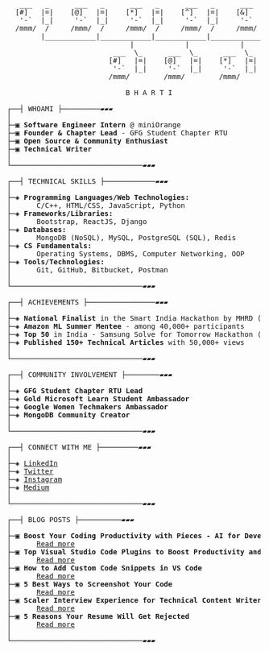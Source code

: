 <pre>     
   ___   _      ___   _      ___   _      ___   _      ___   _   
  [#]   |=|    [@]   |=|    [*]   |=|    [^]   |=|    [&]   |=|  
   '-`  |_|     '-`  |_|     '-`  |_|     '-`  |_|     '-`  |_|  
  /mmm/  /     /mmm/  /     /mmm/  /     /mmm/  /     /mmm/  /   
        |____________|____________|____________|____________|      
                             |            |            |          
                         ___  \_      ___  \_      ___  \_       
                        [#]   |=|    [@]   |=|    [*]   |=|      
                         '-`  |_|     '-`  |_|     '-`  |_|      
                        /mmm/        /mmm/        /mmm/   
                                                
                            B H A R T I       
   
┌──┤ WHOAMI ├─────────▰▰▰</span>
│
├─▣ <strong>Software Engineer Intern</strong> @ miniOrange
├─▣ <strong>Founder & Chapter Lead</strong> - GFG Student Chapter RTU
├─▣ <strong>Open Source & Community Enthusiast</strong>
├─▣ <strong>Technical Writer</strong>
│
└───────────────────────────────▰▰▰

┌──┤ TECHNICAL SKILLS ├────────────▰▰▰</span>
│
├─◈ <strong>Programming Languages/Web Technologies:</strong>  
│      C/C++, HTML/CSS, JavaScript, Python
├─◈ <strong>Frameworks/Libraries:</strong>  
│      Bootstrap, ReactJS, Django 
├─◈ <strong>Databases:</strong>  
│      MongoDB (NoSQL), MySQL, PostgreSQL (SQL), Redis
├─◈ <strong>CS Fundamentals:</strong>  
│      Operating Systems, DBMS, Computer Networking, OOP
├─◈ <strong>Tools/Technologies:</strong>  
│      Git, GitHub, Bitbucket, Postman 
│
└───────────────────────────────▰▰▰

┌──┤ ACHIEVEMENTS ├────────────────▰▰▰</span>
│
├─◈ <strong>National Finalist</strong> in the Smart India Hackathon by MHRD (44,000+ teams)
├─◈ <strong>Amazon ML Summer Mentee</strong> - among 40,000+ participants
├─◈ <strong>Top 50</strong> in India - Samsung Solve for Tomorrow Hackathon (18,000+ teams)
├─◈ <strong>Published 150+ Technical Articles</strong> with 50,000+ views
│
└───────────────────────────────▰▰▰

┌──┤ COMMUNITY INVOLVEMENT ├────────▰▰▰</span>
│
├─◈ <strong>GFG Student Chapter RTU Lead</strong>
├─◈ <strong>Gold Microsoft Learn Student Ambassador</strong>
├─◈ <strong>Google Women Techmakers Ambassador</strong>
├─◈ <strong>MongoDB Community Creator</strong>
│
└───────────────────────────────▰▰▰

┌──┤ CONNECT WITH ME ├─────────▰▰▰</span>
│
├─◈ <a href="https://www.linkedin.com/in/bhartik021">LinkedIn</a>
├─◈ <a href="https://twitter.com/bhartik021">Twitter</a>
├─◈ <a href="https://www.instagram.com/bhartik021/">Instagram</a>
├─◈ <a href="https://medium.com/@bhartik021">Medium</a>
│
└───────────────────────────────▰▰▰

┌──┤ BLOG POSTS ├──────────▰▰▰</span>
│
├─▣ <strong>Boost Your Coding Productivity with Pieces - AI for Developers</strong>  
│      <a href="https://medium.com/@bhartik021/boost-your-coding-productivity-with-pieces-ai-for-developers-eddc46a8f6ab">Read more</a>
├─▣ <strong>Top Visual Studio Code Plugins to Boost Productivity and Workflow in 2023</strong>  
│      <a href="https://medium.com/@bhartik021/productivity-tools-to-improve-your-developer-workflow-ecf8e9e097b8">Read more</a>
├─▣ <strong>How to Add Custom Code Snippets in VS Code</strong>  
│      <a href="https://medium.com/@bhartik021/how-to-add-custom-code-snippets-in-vs-code-add-your-own-vs-code-snippets-6d37d70af24f">Read more</a>
├─▣ <strong>5 Best Ways to Screenshot Your Code</strong>  
│      <a href="https://medium.com/@bhartik021/5-best-ways-to-screenshot-your-code-74459471a25f">Read more</a>
├─▣ <strong>Scaler Interview Experience for Technical Content Writer</strong>  
│      <a href="https://medium.com/@bhartik021/scaler-interview-experience-for-technical-content-writer-646b38394416">Read more</a>
├─▣ <strong>5 Reasons Your Resume Will Get Rejected</strong>  
│      <a href="https://medium.com/@bhartik021/5-reasons-your-resume-will-get-rejected-cc78993c1343">Read more</a>
│
└───────────────────────────────▰▰▰
</pre>
